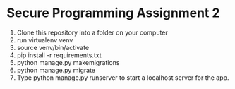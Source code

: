 # Secure Programming Assignment 2 

1. Clone this repository into a folder on your computer
2. run virtualenv venv
3. source venv/bin/activate
4. pip install -r requirements.txt
5. python manage.py makemigrations
6. python manage.py migrate
7. Type python manage.py runserver to start a localhost server for the app.
